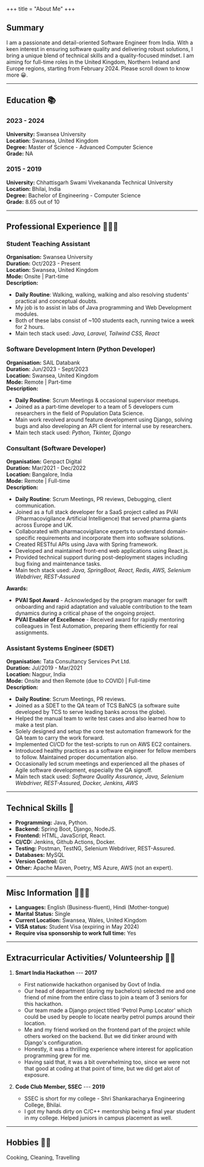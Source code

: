 +++ 
title = "About Me"
+++
## Summary

I am a passionate and detail-oriented Software Engineer from India. With a keen interest in ensuring software quality and delivering robust solutions, I bring a unique blend of technical skills and a quality-focused mindset. I am aiming for full-time roles in the United Kingdom, Northern Ireland and Europe regions, starting from February 2024. Please scroll down to know more 😀.

---

## Education 📚

### 2023 - 2024

**University:** Swansea University  
**Location:** Swansea, United Kingdom  
**Degree:** Master of Science - Advanced Computer Science  
**Grade:** NA

### 2015 - 2019

**University:** Chhattisgarh Swami Vivekananda Technical University  
**Location:** Bhilai, India  
**Degree:** Bachelor of Engineering - Computer Science  
**Grade:** 8.65 out of 10

---

## Professional Experience 🕵🏼‍♂️

### Student Teaching Assistant

**Organisation:** Swansea University  
**Duration:** Oct/2023 - Present  
**Location:** Swansea, United Kingdom  
**Mode:** Onsite | Part-time  
**Description:**  

- **Daily Routine**: Walking, walking, walking and also resolving students' practical and conceptual doubts.
- My job is to assist in labs of Java programming and Web Development modules.
- Both of these labs consist of ~100 students each, running twice a week for 2 hours.
- Main tech stack used: *Java, Laravel, Tailwind CSS, React*

### Software Development Intern (Python Developer)

**Organisation:** SAIL Databank  
**Duration:** Jun/2023 - Sept/2023  
**Location:** Swansea, United Kingdom  
**Mode:** Remote | Part-time  
**Description:**  

- **Daily Routine**: Scrum Meetings & occasional supervisor meetups.
- Joined as a part-time developer to a team of 5 developers cum researchers in the field of Population Data Science.
- Main work revolved around feature development using Django, solving bugs and also developing an API client for internal use by researchers.
- Main tech stack used: *Python, Tkinter, Django*

### Consultant (Software Developer)

**Organisation:** Genpact Digital  
**Duration:** Mar/2021 - Dec/2022  
**Location:** Bangalore, India  
**Mode:** Remote | Full-time  
**Description:**  

- **Daily Routine**: Scrum Meetings, PR reviews, Debugging, client communication.
- Joined as a full stack developer for a SaaS project called as PVAI (Pharmacovigilance Artificial Intelligence) that served pharma giants across Europe and UK.
- Collaborated with pharmacovigilance experts to understand domain-specific requirements and incorporate them into software solutions.
- Created RESTful APIs using Java with Spring framework.
- Developed and maintained front-end web applications using React.js.
- Provided technical support during post-deployment stages including bug fixing and maintenance tasks.
- Main tech stack used: *Java, SpringBoot, React, Redis, AWS, Selenium Webdriver, REST-Assured*

**Awards:**  

- **PVAI Spot Award** - Acknowledged by the program manager for swift onboarding and rapid adaptation and valuable contribution to the team dynamics during a critical phase of the ongoing project.
- **PVAI Enabler of Excellence** - Received award for rapidly mentoring colleagues in Test Automation, preparing them efficiently for real assignments.

### Assistant Systems Engineer (SDET)

**Organisation:** Tata Consultancy Services Pvt Ltd.  
**Duration:** Jul/2019 - Mar/2021  
**Location:** Nagpur, India  
**Mode:** Onsite and then Remote (due to COVID) | Full-time  
**Description:**  

- **Daily Routine**: Scrum Meetings, PR reviews.
- Joined as a SDET to the QA team of TCS BaNCS (a software suite developed by TCS to serve leading banks across the globe).
- Helped the manual team to write test cases and also learned how to make a test plan.
- Solely designed and setup the core test automation framework for the QA team to carry the work forward.
- Implemented CI/CD for the test-scripts to run on AWS EC2 containers.
- Introduced healthy practices as a software engineer for fellow members to follow. Maintained proper documentation also.
- Occasionally led scrum meetings and experienced all the phases of Agile software development, especially the QA signoff.
- Main tech stack used: *Software Quality Assurance, Java, Selenium Webdriver, REST-Assured, Docker, Jenkins, AWS*

---

## Technical Skills 🧰

- **Programming:** Java, Python.
- **Backend:** Spring Boot, Django, NodeJS.
- **Frontend:** HTML, JavaScript, React.
- **CI/CD:** Jenkins, Github Actions, Docker.
- **Testing:** Postman, TestNG, Selenium Webdriver, REST-Assured.
- **Databases:** MySQL
- **Version Control:** Git
- **Other:** Apache Maven, Poetry, MS Azure, AWS (not an expert).

---

## Misc Information 🙅🏼‍♂️

- **Languages:** English (Business-fluent), Hindi (Mother-tongue)
- **Marital Status:** Single
- **Current Location:** Swansea, Wales, United Kingdom
- **VISA status:** Student Visa (expiring in May 2024)
- **Require visa sponsorship to work full time:** Yes

---

## Extracurricular Activities/ Volunteership 🥷🏼

1. **Smart India Hackathon**  --- **2017**

    - First nationwide hackathon organised by Govt of India.
    - Our head of department (during my bachelors) selected me and one friend of mine from the entire class to join a team of 3 seniors for this hackathon.
    - Our team made a Django project titled 'Petrol Pump Locator' which could be used by people to locate nearby petrol pumps around their location.
    - Me and my friend worked on the frontend part of the project while others worked on the backend. But we did tinker around with Django's configuration.
    - Honestly, it was a thrilling experience where interest for application programming grew for me.
    - Having said that, it was a bit overwhelming too, since we were not that good at coding at that point of time, but we did get alot of exposure.

2. **Code Club Member, SSEC**  --- **2019**

    - SSEC is short for my college - Shri Shankaracharya Engineering College, Bhilai.
    - I got my hands dirty on C/C++ mentorship being a final year student in my college. Helped juniors in campus placement as well.

---

## Hobbies 🫶🏼

Cooking, Cleaning, Travelling
